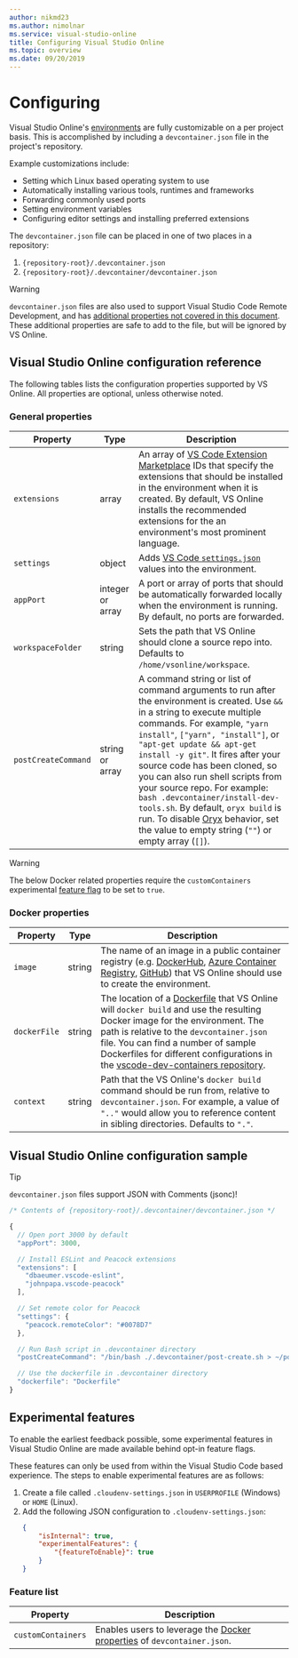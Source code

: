 ```yaml
---
author: nikmd23
ms.author: nimolnar
ms.service: visual-studio-online
title: Configuring Visual Studio Online
ms.topic: overview
ms.date: 09/20/2019
---
```


# Configuring

Visual Studio Online's [environments](../overview/what-is-vsonline.md#environments) are fully customizable on a per project basis. This is accomplished by including a `devcontainer.json` file in the project's repository.

Example customizations include:

- Setting which Linux based operating system to use
- Automatically installing various tools, runtimes and frameworks
- Forwarding commonly used ports
- Setting environment variables
- Configuring editor settings and installing preferred extensions

The `devcontainer.json` file can be placed in one of two places in a repository:

1. `{repository-root}/.devcontainer.json`
2. `{repository-root}/.devcontainer/devcontainer.json`

> [!WARNING]
> `devcontainer.json` files are also used to support Visual Studio Code Remote Development, and has [additional properties not covered in this document](https://code.visualstudio.com/docs/remote/containers#_devcontainerjson-reference). These additional properties are safe to add to the file, but will be ignored by VS Online.

## Visual Studio Online configuration reference

The following tables lists the configuration properties supported by VS Online. All properties are optional, unless otherwise noted.

### General properties

| Property | Type | Description |
|----------|------|-------------|
| `extensions` | array | An array of [VS Code Extension Marketplace](https://marketplace.visualstudio.com/vscode) IDs that specify the extensions that should be installed in the environment when it is created. By default, VS Online installs the recommended extensions for the an environment's most prominent language. |
| `settings` | object | Adds [VS Code `settings.json`](https://code.visualstudio.com/docs/getstarted/settings) values into the environment.  |
| `appPort` | integer or array | A port or array of ports that should be automatically forwarded locally when the environment is running. By default, no ports are forwarded. |
| `workspaceFolder` | string | Sets the path that VS Online should clone a source repo into. Defaults to `/home/vsonline/workspace`. |
| `postCreateCommand` | string or array | A command string or list of command arguments to run after the environment is created. Use `&&` in a string to execute multiple commands. For example, `"yarn install"`, `["yarn", "install"]`, or `"apt-get update && apt-get install -y git"`. It fires after your source code has been cloned, so you can also run shell scripts from your source repo. For example: `bash .devcontainer/install-dev-tools.sh`. By default, `oryx build` is run. To disable [Oryx](https://github.com/microsoft/Oryx) behavior, set the value to empty string (`""`) or empty array (`[]`). |

> [!WARNING]
> The below Docker related properties require the `customContainers` experimental [feature flag](#experimental-features) to be set to `true`.

### Docker properties

| Property | Type | Description |
|----------|------|-------------|
| `image` | string | The name of an image in a public container registry (e.g. [DockerHub](https://hub.docker.com), [Azure Container Registry](https://azure.microsoft.com/services/container-registry/), [GitHub](https://github.com/features/package-registry)) that VS Online should use to create the environment. |
| `dockerFile` | string | The location of a [Dockerfile](https://docs.docker.com/engine/reference/builder/) that VS Online will `docker build` and use the resulting Docker image for the environment. The path is relative to the `devcontainer.json` file. You can find a number of sample Dockerfiles for different configurations in the [vscode-dev-containers repository](https://github.com/Microsoft/vscode-dev-containers/tree/master/containers). |
| `context` | string | Path that the VS Online's `docker build` command should be run from, relative to `devcontainer.json`. For example, a value of `".."` would allow you to reference content in sibling directories. Defaults to `"."`. |

## Visual Studio Online configuration sample

> [!TIP]
> `devcontainer.json` files support JSON with Comments (jsonc)!

```js
/* Contents of {repository-root}/.devcontainer/devcontainer.json */

{
  // Open port 3000 by default
  "appPort": 3000,

  // Install ESLint and Peacock extensions
  "extensions": [
    "dbaeumer.vscode-eslint",
    "johnpapa.vscode-peacock"
  ],

  // Set remote color for Peacock
  "settings": {
    "peacock.remoteColor": "#0078D7"
  },

  // Run Bash script in .devcontainer directory
  "postCreateCommand": "/bin/bash ./.devcontainer/post-create.sh > ~/post-create.log",

  // Use the dockerfile in .devcontainer directory
  "dockerfile": "Dockerfile"
}
```

## Experimental features

To enable the earliest feedback possible, some experimental features in Visual Studio Online are made available behind opt-in feature flags.

These features can only be used from within the Visual Studio Code based experience. The steps to enable experimental features are as follows:

1. Create a file called `.cloudenv-settings.json` in `USERPROFILE` (Windows) or `HOME` (Linux).
2. Add the following JSON configuration to `.cloudenv-settings.json`:
   ```json
   {
       "isInternal": true,
       "experimentalFeatures": {
           "{featureToEnable}": true
       }
   }
   ```

### Feature list

| Property | Description |
|----------|-------------|
| `customContainers` | Enables users to leverage the [Docker properties](#docker-properties) of `devcontainer.json`. |